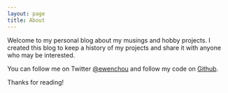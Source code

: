 ```yaml
---
layout: page
title: About
---
```

Welcome to my personal blog about my musings and hobby projects. I created this blog to keep a history of my projects and share it with anyone who may be interested.

You can follow me on Twitter [@ewenchou](https://twitter.com/ewenchou) and follow my code on [Github](https://github.com/ewenchou/).

Thanks for reading!
